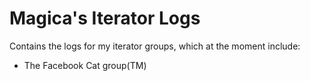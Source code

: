 # Magica's Iterator Logs
Contains the logs for my iterator groups, which at the moment include:
- The Facebook Cat group(TM)